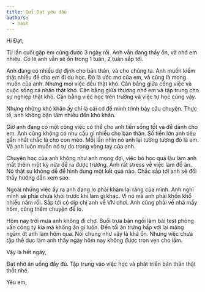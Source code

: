 ```yaml
---
title: Gửi Đạt yêu dấu
authors:
  - hash 
---
```


Hi Đạt,

Từ lần cuối gặp em cũng được 3 ngày rồi. Anh vẫn đang thấy ổn, và nhớ em nhiều.
Có lẽ anh vẫn sẽ ổn trong 1 tuần, 2 tuần sắp tới. 

Anh đang có nhiều dự định cho bản thân, và cho chúng ta. Anh muốn kiếm thật nhiều 
để cho em đi du học. Đó là ước mơ của em, và cũng là mong muốn của anh. Nhưng mọi 
việc đều thật khó. Cân bằng giữa công việc và cuộc sống cá nhân thật khó. Cân bằng 
giữa thương nhớ em và tập trung cho sự nghiệp thật khó. Cân bằng việc học trên trường 
và việc tự học cũng vậy. 

Nhưng những khó khăn ấy chỉ là cái cớ để mình trình bày câu chuyện. Thực tế, anh không 
bận tâm nhiều đến khó khăn. 

Giờ anh đang có một công việc có thể cho anh tiền sống tốt và để dành cho em. Anh cũng 
không có nhu cầu gì nhiều cho bản thân. Số tiền lớn anh tiêu gần nhất chắc là cho con mèo. 
Mỗi lần nhìn nó anh lại tưởng tượng đó là em. Và anh luôn muốn nó tự do trong vòng tay của 
anh. 

Chuyện học của anh không như anh mong đợi, việc bỏ học quá lâu làm anh mất thêm một kỳ 
nữa để ra được trường. Anh rất stress về việc làm đồ án. Nó thật sự không dễ để hình dung 
một kết quả nào. Chắc sắp tới anh sẽ đổi thầy hướng dẫn xem sao. 

Ngoài những việc ấy ra anh đang lo phải khám lại răng của mình. Anh nghĩ mình sẽ phải 
chưa khỏi trước khi làm gì khác. Vì nó mà anh phải khốn khổ nhiều năm rồi. Sắp tới có dịp 
chị anh về VN chơi. Anh cũng phải về nhà mấy hôm, cũng thêm chuyện để lo. 

Hôm nay trời mưa anh không đi chợ. Buổi trưa bận ngồi làm bài test phỏng vấn công ty kia mà 
không ăn gì luôn. Đến tối ăn trứng hấp với lại măng ngâm ớt anh làm hôm qua. Nói chung như vậy 
là khá ổn. Nhưng việc chưa tập thể dục làm anh thấy ngày hôm nay không được trọn vẹn cho lắm. 

Vậy là hết ngày, 

Đạt nhớ ăn uống đầy đủ. Tập trung vào việc học và phát triển bản thân thật thốt nhé. 

Yêu em, 


